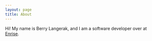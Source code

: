 ```yaml
---
layout: page
title: About
---
```


Hi! My name is Berry Langerak, and I am a software developer over at [Enrise][1].

[1]: http://enrise.com
